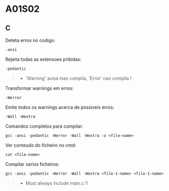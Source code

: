 # A01S02

## C

Deteta erros no codigo:
>
    -ansi

Rejeita todas as extensoes pribidas:
>
    -pedantic 

> - 'Warning' avisa mas compila, 'Error' nao compila !

Transformar warnings em erros:  
>
    -Werror

Emite todos os warnings acerca de possiveis erros:
>
    -Wall -Wextra 

Comandos completos para compilar:
>
    gcc -ansi -pedantic -Werror -Wall -Wextra -o <file-name>

Ver conteudo do ficheiro no cmd:
>
    cat <file-name>

Compilar varios ficheiros:
>
    gcc -ansi -pedantic -Werror -Wall -Wextra <file-1-name> <file-1-name>

> - Must always include main.c !!